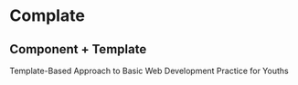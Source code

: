 # Complate
## Component + Template
Template-Based Approach to Basic Web Development Practice for Youths
